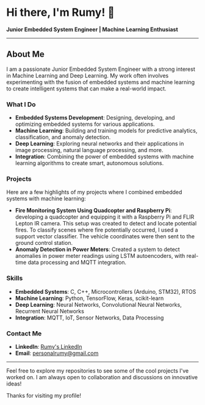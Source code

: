 # Hi there, I'm Rumy! 👋

**Junior Embedded System Engineer | Machine Learning Enthusiast**

---

## About Me

I am a passionate Junior Embedded System Engineer with a strong interest in Machine Learning and Deep Learning. My work often involves experimenting with the fusion of embedded systems and machine learning to create intelligent systems that can make a real-world impact.

### What I Do

- **Embedded Systems Development**: Designing, developing, and optimizing embedded systems for various applications.
- **Machine Learning**: Building and training models for predictive analytics, classification, and anomaly detection.
- **Deep Learning**: Exploring neural networks and their applications in image processing, natural language processing, and more.
- **Integration**: Combining the power of embedded systems with machine learning algorithms to create smart, autonomous solutions.

### Projects

Here are a few highlights of my projects where I combined embedded systems with machine learning:

- **Fire Monitoring System Using Quadcopter and Raspberry Pi**: developing a quadcopter and equipping it with a Raspberry Pi and FLIR Lepton IR camera. This setup was created to detect and locate potential fires. To classify scenes where fire potentially occurred, I used a support vector classifier. The vehicle coordinates were then sent to the ground control station.
- **Anomaly Detection in Power Meters**: Created a system to detect anomalies in power meter readings using LSTM autoencoders, with real-time data processing and MQTT integration.

### Skills

- **Embedded Systems**: C, C++, Microcontrollers (Arduino, STM32), RTOS
- **Machine Learning**: Python, TensorFlow, Keras, scikit-learn
- **Deep Learning**: Neural Networks, Convolutional Neural Networks, Recurrent Neural Networks
- **Integration**: MQTT, IoT, Sensor Networks, Data Processing

### Contact Me

- **LinkedIn**: [Rumy's LinkedIn](https://www.linkedin.com/in/elrumy/)
- **Email**: [personalrumy@gmail.com](mailto:personalrumy@gmail.com)

---

Feel free to explore my repositories to see some of the cool projects I've worked on. I am always open to collaboration and discussions on innovative ideas!

Thanks for visiting my profile!

<!---
AryaElRumy/AryaElRumy is a ✨ special ✨ repository because its `README.md` (this file) appears on your GitHub profile.
You can click the Preview link to take a look at your changes.
--->
